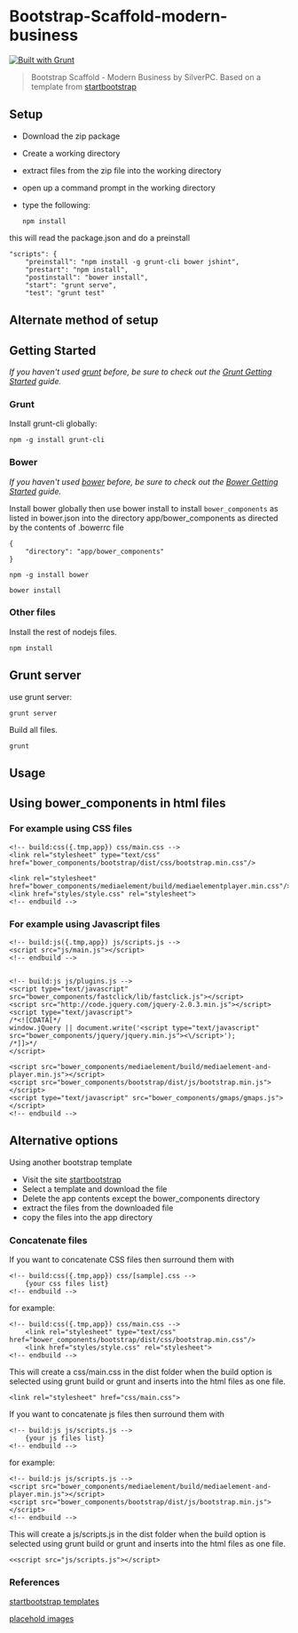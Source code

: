 Bootstrap-Scaffold-modern-business
============
[![Built with Grunt](https://cdn.gruntjs.com/builtwith.png)](http://gruntjs.com/)


> Bootstrap Scaffold - Modern Business by SilverPC.
Based on a template from [startbootstrap](http://startbootstrap.com/template-overviews/modern-business/) 

## Setup

- Download the zip package
- Create a working directory
- extract files from the zip file into the working directory
- open up a command prompt in the working directory
- type the following:


	`npm install`

this will read the package.json and do a preinstall

	"scripts": {
	    "preinstall": "npm install -g grunt-cli bower jshint",
	    "prestart": "npm install",
	    "postinstall": "bower install",
	    "start": "grunt serve",
	    "test": "grunt test"

## Alternate method of setup
## Getting Started
_If you haven't used [grunt][] before, be sure to check out the [Grunt Getting Started][] guide._

### Grunt

Install grunt-cli globally:

```
npm -g install grunt-cli
```


[grunt]: http://gruntjs.com
[Grunt Getting Started]: http://gruntjs.com/getting-started

### Bower

*If you haven't used [bower][] before, be sure to check out the [Bower Getting Started][] guide.*

Install bower globally then use bower install to install `bower_components` as listed in bower.json into the directory app/bower_components as directed by the contents of .bowerrc file

	{
	    "directory": "app/bower_components"
	}


```
npm -g install bower
```

```
bower install
```


[bower]: http://bower.io/
[Bower Getting Started]: http://bower.io/#getting-started

### Other files

Install the rest of nodejs files. 

```
npm install
```

## Grunt server

use grunt server:

```
grunt server
```

Build all files.

```
grunt
```

## Usage

## Using bower_components in html files

### For example using CSS files

    <!-- build:css({.tmp,app}) css/main.css -->
    <link rel="stylesheet" type="text/css" href="bower_components/bootstrap/dist/css/bootstrap.min.css"/>

    <link rel="stylesheet" href="bower_components/mediaelement/build/mediaelementplayer.min.css"/>
    <link href="styles/style.css" rel="stylesheet">
    <!-- endbuild -->

### For example using Javascript files

    <!-- build:js({.tmp,app}) js/scripts.js -->
    <script src="js/main.js"></script>
    <!-- endbuild -->


	<!-- build:js js/plugins.js -->
    <script type="text/javascript" src="bower_components/fastclick/lib/fastclick.js"></script>
    <script src="http://code.jquery.com/jquery-2.0.3.min.js"></script>
    <script type="text/javascript">
    /*<![CDATA[*/
    window.jQuery || document.write('<script type="text/javascript" src="bower_components/jquery/jquery.min.js"><\/script>');
    /*]]>*/
    </script>

    <script src="bower_components/mediaelement/build/mediaelement-and-player.min.js"></script>
    <script src="bower_components/bootstrap/dist/js/bootstrap.min.js"></script>
    <script type="text/javascript" src="bower_components/gmaps/gmaps.js"></script>
    <!-- endbuild -->

## Alternative options
Using another bootstrap template

- Visit the site [startbootstrap](http://startbootstrap.com "startbootstrap")
- Select a template and download the file
- Delete the app contents except the bower_components directory
- extract the files from the downloaded file
- copy the files into the app directory

### Concatenate files
If you want to concatenate CSS files then surround them with

    <!-- build:css({.tmp,app}) css/[sample].css -->
		{your css files list}
	<!-- endbuild -->
    
for example:

	<!-- build:css({.tmp,app}) css/main.css -->
		<link rel="stylesheet" type="text/css" href="bower_components/bootstrap/dist/css/bootstrap.min.css"/>
		<link href="styles/style.css" rel="stylesheet">
	<!-- endbuild -->

This will create a css/main.css in the dist folder when the build option is selected using grunt build or grunt and inserts into the html files as one file. 


	<link rel="stylesheet" href="css/main.css">

   
If you want to concatenate js files then surround them with 

	<!-- build:js js/scripts.js -->
		{your js files list}
	<!-- endbuild -->
for example:

	<!-- build:js js/scripts.js -->
	<script src="bower_components/mediaelement/build/mediaelement-and-player.min.js"></script>
    <script src="bower_components/bootstrap/dist/js/bootstrap.min.js"></script>
	<!-- endbuild -->
This will create a js/scripts.js in the dist folder when the build option is selected using grunt build or grunt and inserts into the html files as one file. 


	<<script src="js/scripts.js"></script>


### References
[startbootstrap templates](http://startbootstrap.com "startbootstrap")

[placehold images](http://placehold.it/ "placehold images")
